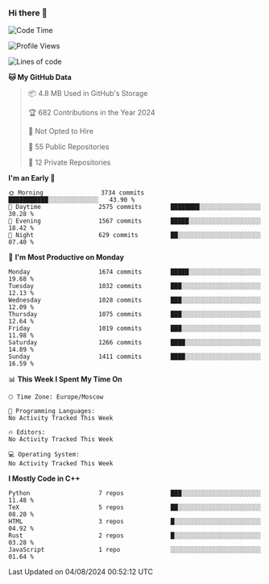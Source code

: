 ### Hi there 👋

<!--
**SemenMartynov/SemenMartynov** is a ✨ _special_ ✨ repository because its `README.md` (this file) appears on your GitHub profile.

Here are some ideas to get you started:

- 🔭 I’m currently working on ...
- 🌱 I’m currently learning ...
- 👯 I’m looking to collaborate on ...
- 🤔 I’m looking for help with ...
- 💬 Ask me about ...
- 📫 How to reach me: ...
- 😄 Pronouns: ...
- ⚡ Fun fact: ...
-->

<!--START_SECTION:waka-->
![Code Time](http://img.shields.io/badge/Code%20Time-0%20secs-blue)

![Profile Views](http://img.shields.io/badge/Profile%20Views-4-blue)

![Lines of code](https://img.shields.io/badge/From%20Hello%20World%20I%27ve%20Written-6.8%20million%20lines%20of%20code-blue)

**🐱 My GitHub Data** 

> 📦 4.8 MB Used in GitHub's Storage 
 > 
> 🏆 682 Contributions in the Year 2024
 > 
> 🚫 Not Opted to Hire
 > 
> 📜 55 Public Repositories 
 > 
> 🔑 12 Private Repositories 
 > 
**I'm an Early 🐤** 

```text
🌞 Morning                3734 commits        ███████████░░░░░░░░░░░░░░   43.90 % 
🌆 Daytime                2575 commits        ████████░░░░░░░░░░░░░░░░░   30.28 % 
🌃 Evening                1567 commits        █████░░░░░░░░░░░░░░░░░░░░   18.42 % 
🌙 Night                  629 commits         ██░░░░░░░░░░░░░░░░░░░░░░░   07.40 % 
```
📅 **I'm Most Productive on Monday** 

```text
Monday                   1674 commits        █████░░░░░░░░░░░░░░░░░░░░   19.68 % 
Tuesday                  1032 commits        ███░░░░░░░░░░░░░░░░░░░░░░   12.13 % 
Wednesday                1028 commits        ███░░░░░░░░░░░░░░░░░░░░░░   12.09 % 
Thursday                 1075 commits        ███░░░░░░░░░░░░░░░░░░░░░░   12.64 % 
Friday                   1019 commits        ███░░░░░░░░░░░░░░░░░░░░░░   11.98 % 
Saturday                 1266 commits        ████░░░░░░░░░░░░░░░░░░░░░   14.89 % 
Sunday                   1411 commits        ████░░░░░░░░░░░░░░░░░░░░░   16.59 % 
```


📊 **This Week I Spent My Time On** 

```text
🕑︎ Time Zone: Europe/Moscow

💬 Programming Languages: 
No Activity Tracked This Week

🔥 Editors: 
No Activity Tracked This Week

💻 Operating System: 
No Activity Tracked This Week
```

**I Mostly Code in C++** 

```text
Python                   7 repos             ███░░░░░░░░░░░░░░░░░░░░░░   11.48 % 
TeX                      5 repos             ██░░░░░░░░░░░░░░░░░░░░░░░   08.20 % 
HTML                     3 repos             █░░░░░░░░░░░░░░░░░░░░░░░░   04.92 % 
Rust                     2 repos             █░░░░░░░░░░░░░░░░░░░░░░░░   03.28 % 
JavaScript               1 repo              ░░░░░░░░░░░░░░░░░░░░░░░░░   01.64 % 
```




 Last Updated on 04/08/2024 00:52:12 UTC
<!--END_SECTION:waka-->
